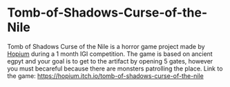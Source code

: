 # Tomb-of-Shadows-Curse-of-the-Nile

Tomb of Shadows Curse of the Nile is a horror game project made by [Hopium](https://hopium.itch.io/) during a 1 month IGI competition. The game is based on ancient egpyt and your goal is to get to the artifact by opening 5 gates, however you must becareful because there are monsters patrolling the place. Link to the game: https://hopium.itch.io/tomb-of-shadows-curse-of-the-nile 

# 
